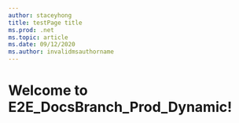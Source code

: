 ```yaml
---
author: staceyhong
title: testPage title
ms.prod: .net
ms.topic: article
ms.date: 09/12/2020
ms.author: invalidmsauthorname
---
```


# Welcome to E2E_DocsBranch_Prod_Dynamic!
